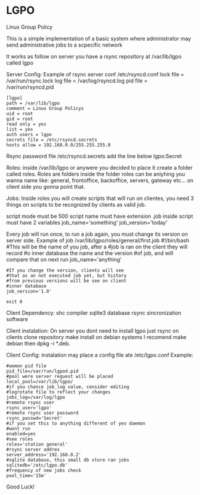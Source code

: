 # LGPO
Linux Group Policy

This is a simple implementation of a basic system
where administrator may send administrative jobs to
a scpecific network


It works as follow on server you have a rsync
repository at /var/lib/lgpo called lgpo


Server Config:
Example of rsync server conf /etc/rsyncd.conf
	lock file = /var/run/rsync.lock
	log file = /var/log/rsyncd.log
	pid file = /var/run/rsyncd.pid

	[lgpo]
    path = /var/lib/lgpo
    comment = Linux Group Policys
    uid = root
    gid = root
    read only = yes
    list = yes
    auth users = lgpo
    secrets file = /etc/rsyncd.secrets
    hosts allow = 192.168.0.0/255.255.255.0

Rsync password file /etc/rsyncd.secrets add
the line below
	lgpo:Secret


Roles:
inside /var/lib/lgpo or anywere you decided to place it
create a folder called roles.
Roles are folders inside the folder roles can be aniyhing
you wanna name like: general, frontoffice, backoffice,
servers, gateway etc... on client side you gonna point that.

Jobs:
Inside roles you will create scripts that will run on
clientes, you need 3 things on scripts to be recognized
by clients as valid job.

script mode must be 500
script name must have extension .job
inside script must have 2 variables
    job_name='something'
    job_version='today'

Every job will run once, to run a job again, you must change
its version on server side.
Example of job /var/lib/lgpo/roles/general/first.job 
    #!/bin/bash
    #This will be the name of you job, after a
    #job is ran on the client they will record
    #o inner database the name and the version
    #of job, and will compare that on next run
	job_name='anything'

    #If you change the version, clients will see
    #that as an not executed job yet, but history
    #from previous versions will be see on client
    #inner database
	job_version='1.0'

	exit 0


Client Dependency:
    shc compiler
    sqlite3 database
    rsync sincronization software


Client instalation:
On server you dont need to install lgpo just rsync
on clients clone repository make install on debian
systems I recomend make debian then dpkg -i *.deb.


Client Config:
instalation may place a config file ate /etc/lgpo.conf
Example:

    #aemon pid file
	pid_file=/var/run/lgpod.pid
    #pool were server request will be placed
	local_pool=/var/lib/lgpo/
    #if you chance job_log value, consider editing
    #logrotate file to reflect your changes
	jobs_log=/var/log/lgpo
    #remote rsync user
	rsync_user='lgpo'
    #remote rsync user password
	rsync_passwd='Secret'
    #if you set this to anything different of yes daemon
    #wont run
	enabled=yes
    #see roles
	roles='station general'
    #rsync server addres
	server_address='192.168.0.2'
    #sqlite database, this small db store ran jobs
	sqlitedb='/etc/lgpo.db'
    #frequency of new jobs check
	pool_time='15m'



Good Luck!
